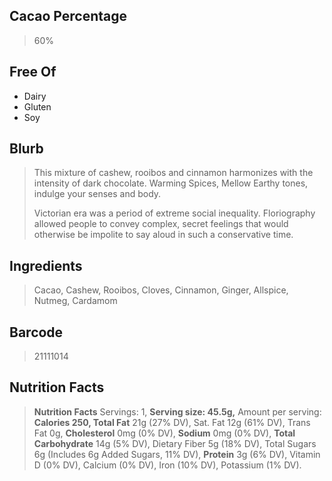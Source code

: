 ## Cacao Percentage
> 60%

## Free Of
- Dairy
- Gluten
- Soy

## Blurb
> This mixture of cashew, rooibos and cinnamon harmonizes with the intensity of dark chocolate. Warming Spices, Mellow Earthy tones, indulge your senses and body. 
> 
> Victorian era was a period of extreme social inequality. Floriography allowed people to convey complex, secret feelings that would otherwise be impolite to say aloud in such a conservative time.

## Ingredients
> Cacao, Cashew, Rooibos, Cloves, Cinnamon, Ginger, Allspice, Nutmeg, Cardamom

## Barcode
> 21111014

## Nutrition Facts
> **Nutrition Facts** Servings: 1, **Serving size: 45.5g,** Amount per serving: **Calories 250, Total Fat** 21g (27% DV), Sat. Fat 12g (61% DV), Trans Fat 0g, **Cholesterol** 0mg (0% DV), **Sodium** 0mg (0% DV), **Total Carbohydrate** 14g (5% DV), Dietary Fiber 5g (18% DV), Total Sugars 6g (Includes 6g Added Sugars, 11% DV), **Protein** 3g (6% DV), Vitamin D (0% DV), Calcium (0% DV), Iron (10% DV), Potassium (1% DV).
